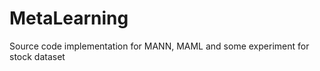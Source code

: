 # MetaLearning<br/>
Source code implementation for MANN, MAML and some experiment for stock dataset
